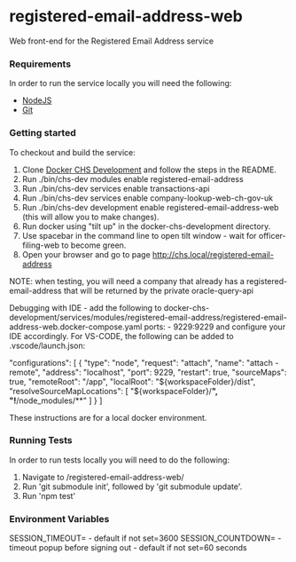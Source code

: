 # registered-email-address-web
Web front-end for the Registered Email Address service

### Requirements

In order to run the service locally you will need the following:

- [NodeJS](https://nodejs.org/en/)
- [Git](https://git-scm.com/downloads)

### Getting started

To checkout and build the service:
1. Clone [Docker CHS Development](https://github.com/companieshouse/docker-chs-development) and follow the steps in the README. 
2. Run ./bin/chs-dev modules enable registered-email-address
3. Run ./bin/chs-dev services enable transactions-api
4. Run ./bin/chs-dev services enable company-lookup-web-ch-gov-uk
5. Run ./bin/chs-dev development enable registered-email-address-web (this will allow you to make changes).
6. Run docker using "tilt up" in the docker-chs-development directory.
7. Use spacebar in the command line to open tilt window - wait for officer-filing-web to become green.
8. Open your browser and go to page http://chs.local/registered-email-address

NOTE: when testing, you will need a company that already has a registered-email-address that will be returned by the private oracle-query-api

Debugging with IDE - add the following to docker-chs-development/services/modules/registered-email-address/registered-email-address-web.docker-compose.yaml
    ports:
    - 9229:9229
and configure your IDE accordingly. For VS-CODE, the following can be added to .vscode/launch.json:
 
  "configurations": [
    {
      "type": "node",
      "request": "attach",
      "name": "attach - remote",
      "address": "localhost",
      "port": 9229,
      "restart": true,
      "sourceMaps": true,
      "remoteRoot": "/app",
      "localRoot": "${workspaceFolder}/dist",
      "resolveSourceMapLocations": [
        "${workspaceFolder}/**",
        "!**/node_modules/**"
      ]
    }
  ]

These instructions are for a local docker environment.

### Running Tests
In order to run tests locally you will need to do the following:
1. Navigate to /registered-email-address-web/
2. Run 'git submodule init', followed by 'git submodule update'.
3. Run 'npm test'

### Environment Variables
SESSION_TIMEOUT=<browser timeout in seconds> - default if not set=3600
SESSION_COUNTDOWN=<length of countdown in seconds> - timeout popup before signing out - default if not set=60 seconds